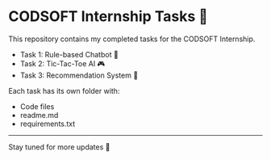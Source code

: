 
# CODSOFT Internship Tasks 🚀

This repository contains my completed tasks for the CODSOFT Internship.  

- Task 1: Rule-based Chatbot 🤖  
- Task 2: Tic-Tac-Toe AI 🎮  
- Task 3: Recommendation System 🎯  

Each task has its own folder with:
- Code files
- readme.md
- requirements.txt

---

Stay tuned for more updates 🚀


